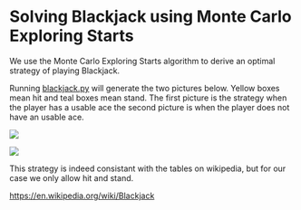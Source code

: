 # Solving Blackjack using Monte Carlo Exploring Starts

We use the Monte Carlo Exploring Starts algorithm to derive an optimal strategy of playing Blackjack. 

Running [blackjack.py](https://github.com/unital/Monte-Carlo-Exploring-Starts/blob/master/blackjack.py) will generate the two pictures below. Yellow boxes mean hit and teal boxes mean stand. The first picture is the strategy when the player has a usable ace the second picture is when the player does not have an usable ace.  

![](https://github.com/unital/Monte-Carlo-Exploring-Starts/blob/master/hard_total.png)


![](https://github.com/unital/Monte-Carlo-Exploring-Starts/blob/master/soft_total.png)

This strategy is indeed consistant with the tables on wikipedia, but for our case we only allow hit and stand.

https://en.wikipedia.org/wiki/Blackjack
